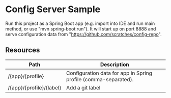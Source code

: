 # Config Server Sample

Run this project as a Spring Boot app (e.g. import into IDE and run
main method, or use "mvn spring-boot:run"). It will start up on port
8888 and serve configuration data from
"https://github.com/scratches/config-repo".

## Resources

| Path             | Description  |
|------------------|--------------|
| /{app}/{profile} | Configuration data for app in Spring profile (comma-separated).|
| /{app}/{profile}/{label} | Add a git label |
